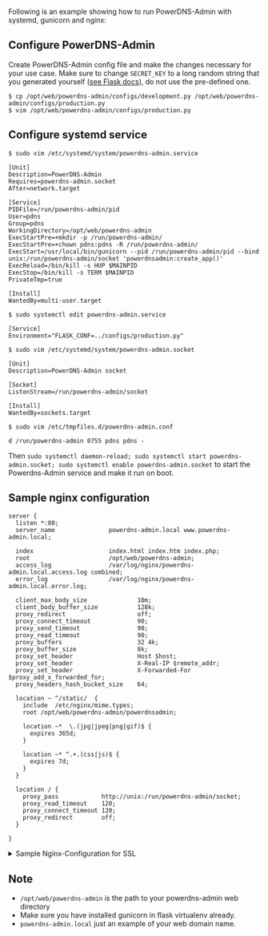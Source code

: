 Following is an example showing how to run PowerDNS-Admin with systemd, gunicorn and nginx:

## Configure PowerDNS-Admin

Create PowerDNS-Admin config file and make the changes necessary for your use case. Make sure to change `SECRET_KEY` to a long random string that you generated yourself ([see Flask docs](https://flask.palletsprojects.com/en/1.1.x/config/#SECRET_KEY)), do not use the pre-defined one.
```
$ cp /opt/web/powerdns-admin/configs/development.py /opt/web/powerdns-admin/configs/production.py
$ vim /opt/web/powerdns-admin/configs/production.py
```

## Configure systemd service

`$ sudo vim /etc/systemd/system/powerdns-admin.service`

```
[Unit]
Description=PowerDNS-Admin
Requires=powerdns-admin.socket
After=network.target

[Service]
PIDFile=/run/powerdns-admin/pid
User=pdns
Group=pdns
WorkingDirectory=/opt/web/powerdns-admin
ExecStartPre=+mkdir -p /run/powerdns-admin/
ExecStartPre=+chown pdns:pdns -R /run/powerdns-admin/
ExecStart=/usr/local/bin/gunicorn --pid /run/powerdns-admin/pid --bind unix:/run/powerdns-admin/socket 'powerdnsadmin:create_app()'
ExecReload=/bin/kill -s HUP $MAINPID
ExecStop=/bin/kill -s TERM $MAINPID
PrivateTmp=true

[Install]
WantedBy=multi-user.target
```

`$ sudo systemctl edit powerdns-admin.service`

```
[Service]
Environment="FLASK_CONF=../configs/production.py"
```

`$ sudo vim /etc/systemd/system/powerdns-admin.socket`

```
[Unit]
Description=PowerDNS-Admin socket

[Socket]
ListenStream=/run/powerdns-admin/socket

[Install]
WantedBy=sockets.target
```

`$ sudo vim /etc/tmpfiles.d/powerdns-admin.conf`

```
d /run/powerdns-admin 0755 pdns pdns -
```

Then `sudo systemctl daemon-reload; sudo systemctl start powerdns-admin.socket; sudo systemctl enable powerdns-admin.socket` to start the Powerdns-Admin service and make it run on boot.

## Sample nginx configuration
```
server {
  listen *:80;
  server_name               powerdns-admin.local www.powerdns-admin.local;

  index                     index.html index.htm index.php;
  root                      /opt/web/powerdns-admin;
  access_log                /var/log/nginx/powerdns-admin.local.access.log combined;
  error_log                 /var/log/nginx/powerdns-admin.local.error.log;

  client_max_body_size              10m;
  client_body_buffer_size           128k;
  proxy_redirect                    off;
  proxy_connect_timeout             90;
  proxy_send_timeout                90;
  proxy_read_timeout                90;
  proxy_buffers                     32 4k;
  proxy_buffer_size                 8k;
  proxy_set_header                  Host $host;
  proxy_set_header                  X-Real-IP $remote_addr;
  proxy_set_header                  X-Forwarded-For $proxy_add_x_forwarded_for;
  proxy_headers_hash_bucket_size    64;

  location ~ ^/static/  {
    include  /etc/nginx/mime.types;
    root /opt/web/powerdns-admin/powerdnsadmin;

    location ~*  \.(jpg|jpeg|png|gif)$ {
      expires 365d;
    }

    location ~* ^.+.(css|js)$ {
      expires 7d;
    }
  }

  location / {
    proxy_pass            http://unix:/run/powerdns-admin/socket;
    proxy_read_timeout    120;
    proxy_connect_timeout 120;
    proxy_redirect        off;
  }

}
```

<details>
<summary>Sample Nginx-Configuration for SSL</summary>

* Im binding this config to every dns-name with default_server...
* but you can remove it and set your server_name.

```
server {
        listen                  80 default_server;
        server_name             "";
        return 301 https://$http_host$request_uri;
}

server {
        listen                  443 ssl http2 default_server;
        server_name             _;
        index                   index.html index.htm;
        error_log               /var/log/nginx/error_powerdnsadmin.log error;
        access_log              off;

        ssl_certificate                 path_to_your_fullchain_or_cert;
        ssl_certificate_key             path_to_your_key;
        ssl_dhparam                     path_to_your_dhparam.pem;
        ssl_prefer_server_ciphers       on;
        ssl_ciphers                     'EECDH+AESGCM:EDH+AESGCM:AES256+EECDH:AES256+EDH';
        ssl_session_cache               shared:SSL:10m;

        client_max_body_size            10m;
        client_body_buffer_size         128k;
        proxy_redirect                  off;
        proxy_connect_timeout           90;
        proxy_send_timeout              90;
        proxy_read_timeout              90;
        proxy_buffers                   32 4k;
        proxy_buffer_size               8k;
        proxy_set_header                Host $http_host;
        proxy_set_header                X-Scheme $scheme;
        proxy_set_header                X-Real-IP $remote_addr;
        proxy_set_header                X-Forwarded-For $proxy_add_x_forwarded_for;
        proxy_set_header                X-Forwarded-Proto $scheme;
        proxy_headers_hash_bucket_size  64;

        location ~ ^/static/  {
                include         mime.types;
                root            /opt/web/powerdns-admin/powerdnsadmin;
                location        ~* \.(jpg|jpeg|png|gif)$ { expires 365d; }
                location        ~* ^.+.(css|js)$ { expires 7d; }
        }

        location ~ ^/upload/  {
                include         mime.types;
                root            /opt/web/powerdns-admin;
                location        ~* \.(jpg|jpeg|png|gif)$ { expires 365d; }
                location        ~* ^.+.(css|js)$ { expires 7d; }
        }

        location / {
                proxy_pass              http://unix:/run/powerdns-admin/socket;
                proxy_read_timeout      120;
                proxy_connect_timeout   120;
                proxy_redirect          http:// $scheme://;
        }
}
```
</details>

## Note
* `/opt/web/powerdns-admin` is the path to your powerdns-admin web directory
* Make sure you have installed gunicorn in flask virtualenv already.
* `powerdns-admin.local` just an example of your web domain name.